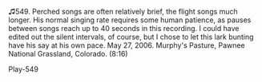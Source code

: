 ♫549. Perched songs are often relatively brief, the flight songs much
longer. His normal singing rate requires some human patience, as pauses
between songs reach up to 40 seconds in this recording. I could have
edited out the silent intervals, of course, but I chose to let this lark
bunting have his say at his own pace. May 27, 2006. Murphy's Pasture,
Pawnee National Grassland, Colorado. (8:16)

Play-549


